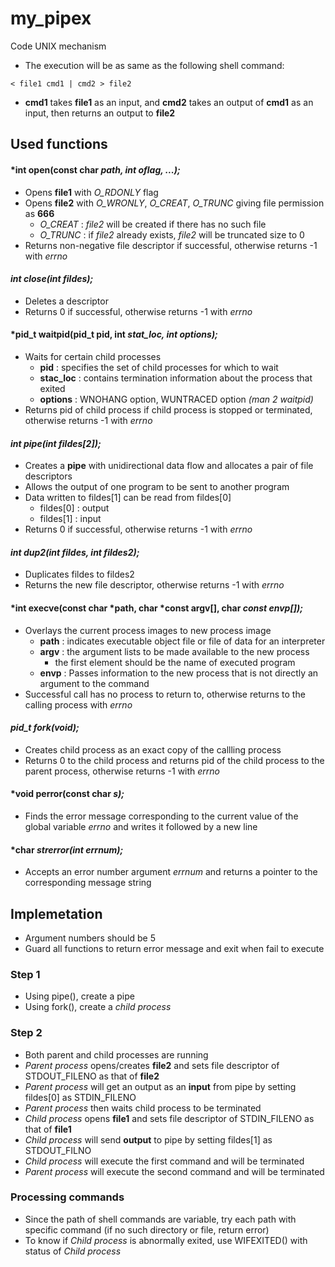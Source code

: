 # my_pipex
Code UNIX mechanism

* The execution will be as same as the following shell command:
```
< file1 cmd1 | cmd2 > file2
```
* **cmd1** takes **file1** as an input, and **cmd2** takes an output of **cmd1** as an input, then returns an output to **file2**

## Used functions

#### *int open(const char *path, int oflag, ...);*
* Opens **file1** with *O_RDONLY* flag
* Opens **file2** with *O_WRONLY*, *O_CREAT*, *O_TRUNC* giving file permission as **666**
  - *O_CREAT* : *file2* will be created if there has no such file
  - *O_TRUNC* : if *file2* already exists, *file2* will be truncated size to 0
* Returns non-negative file descriptor if successful, otherwise returns -1 with *errno*
  
#### *int close(int fildes);*
* Deletes a descriptor
* Returns 0 if successful, otherwise returns -1 with *errno*

#### *pid_t waitpid(pid_t pid, int *stat_loc, int options);*
* Waits for certain child processes
  - **pid** : specifies the set of child processes for which to wait
  - **stac_loc** : contains termination information about the process that exited
  - **options** : WNOHANG option, WUNTRACED option *(man 2 waitpid)*
* Returns pid of child process if child process is stopped or terminated, otherwise returns -1 with *errno*

#### *int pipe(int fildes[2]);*
* Creates a **pipe** with unidirectional data flow and allocates a pair of file descriptors
* Allows the output of one program to be sent to another program
* Data written to fildes[1] can be read from fildes[0]
  - fildes[0] : output
  - fildes[1] : input
* Returns 0 if successful, otherwise returns -1 with *errno*

#### *int dup2(int fildes, int fildes2);*
* Duplicates fildes to fildes2
* Returns the new file descriptor, otherwise returns -1 with *errno*

#### *int execve(const char *path, char *const argv[], char *const envp[]);*
* Overlays the current process images to new process image
  - **path** : indicates executable object file or file of data for an interpreter
  - **argv** : the argument lists to be made available to the new process
    - the first element should be the name of executed program
  - **envp** : Passes information to the new process that is not directly an argument to the command
* Successful call has no process to return to, otherwise returns to the calling process with *errno*

#### *pid_t fork(void);*
* Creates child process as an exact copy of the callling process
* Returns 0 to the child process and returns pid of the child process to the parent process, otherwise returns -1 with *errno*

#### *void perror(const char *s);*
* Finds the error message corresponding to the current value of the global variable *errno* and writes it followed by a new line

#### *char *strerror(int errnum);*
* Accepts an error number argument *errnum* and returns a pointer to the corresponding message string


## Implemetation
* Argument numbers should be 5
* Guard all functions to return error message and exit when fail to execute

### Step 1
* Using pipe(), create a pipe
* Using fork(), create a *child process*

### Step 2
* Both parent and child processes are running
* *Parent process* opens/creates **file2** and sets file descriptor of STDOUT_FILENO as that of **file2**
* *Parent process* will get an output as an **input** from pipe by setting fildes[0] as STDIN_FILENO
* *Parent process* then waits child process to be terminated
* *Child process* opens **file1** and sets file descriptor of STDIN_FILENO as that of **file1**
* *Child process* will send **output** to pipe by setting fildes[1] as STDOUT_FILNO
* *Child process* will execute the first command and will be terminated
* *Parent process* will execute the second command and will be terminated

### Processing commands
* Since the path of shell commands are variable, try each path with specific command (if no such directory or file, return error)
* To know if *Child process* is abnormally exited, use WIFEXITED() with status of *Child process*

